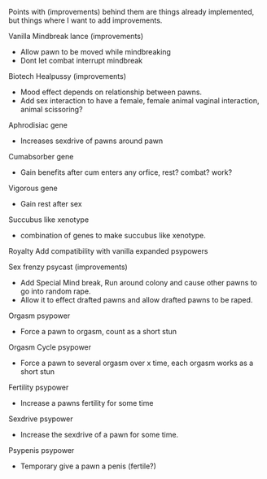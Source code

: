 Points with (improvements) behind them are things already implemented, but things where I want to add improvements.

Vanilla
Mindbreak lance (improvements)
- Allow pawn to be moved while mindbreaking
- Dont let combat interrupt mindbreak


Biotech
Healpussy (improvements)
- Mood effect depends on relationship between pawns.
- Add sex interaction to have a female, female animal vaginal interaction, animal scissoring?

Aphrodisiac gene
- Increases sexdrive of pawns around pawn 

Cumabsorber gene
- Gain benefits after cum enters any orfice, rest? combat? work?

Vigorous gene
- Gain rest after sex

Succubus like xenotype
- combination of genes to make succubus like xenotype.

Royalty
Add compatibility with vanilla expanded psypowers

Sex frenzy psycast (improvements)
- Add Special Mind break, Run around colony and cause other pawns to go into random rape.
- Allow it to effect drafted pawns and allow drafted pawns to be raped.

Orgasm psypower 
- Force a pawn to orgasm, count as a short stun

Orgasm Cycle psypower 
- Force a pawn to several orgasm over x time, each orgasm works as a short stun

Fertility psypower 
- Increase a pawns fertility for some time

Sexdrive psypower
- Increase the sexdrive of a pawn for some time.

 Psypenis psypower
 - Temporary give a pawn a penis (fertile?)
